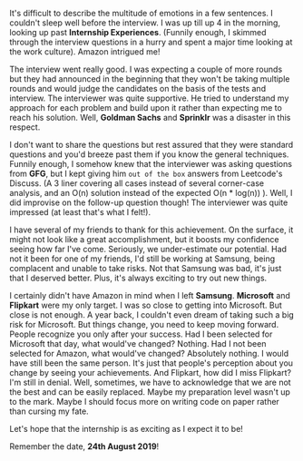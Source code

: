 It's difficult to describe the multitude of emotions in a few sentences. I couldn't sleep well before the interview. I was up till up 4 in the morning, looking up past **Internship Experiences**. (Funnily enough, I skimmed through the interview questions in a hurry and spent a major time looking at the work culture). Amazon intrigued me!


The interview went really good. I was expecting a couple of more rounds but they had announced in the beginning that they won't be taking multiple rounds and would judge the candidates on the basis of the tests and interview. The interviewer was quite supportive. He tried to understand my approach for each problem and build upon it rather than expecting me to reach his solution. Well, **Goldman Sachs** and **Sprinklr** was a disaster in this respect. 

I don't want to share the questions but rest assured that they were standard questions and you'd breeze past them if you know the general techniques. Funnily enough, I somehow knew that the interviewer was asking questions from **GFG**, but I kept giving him `out of the box` answers from Leetcode's Discuss. (A 3 liner covering all cases instead of several corner-case analysis, and an O(n) solution instead of the expected O(n * log(n)) ). Well, I did improvise on the follow-up question though! The interviewer was quite impressed (at least that's what I felt!). 

I have several of my friends to thank for this achievement. On the surface, it might not look like a great accomplishment, but it boosts my confidence seeing how far I've come. Seriously, we under-estimate our potential. Had not it been for one of my friends, I'd still be working at Samsung, being complacent and unable to take risks. Not that Samsung was bad, it's just that I deserved better. Plus, it's always exciting to try out new things. 


I certainly didn't have Amazon in mind when I left **Samsung**. **Microsoft** and **Flipkart** were my only target. I was so close to getting into Microsoft. But close is not enough. A year back, I couldn't even dream of taking such a big risk for Microsoft. But things change, you need to keep moving forward. People recognize you only after your success. Had I been selected for Microsoft that day, what would've changed? Nothing. Had I not been selected for Amazon, what would've changed? Absolutely nothing. I would have still been the same person. It's just that people's perception about you change by seeing your achievements. And Flipkart, how did I miss Flipkart? I'm still in denial. Well, sometimes, we have to acknowledge that we are not the best and can be easily replaced. Maybe my preparation level wasn't up to the mark. Maybe I should focus more on writing code on paper rather than cursing my fate.

Let's hope that the internship is as exciting as I expect it to be!

Remember the date, **24th August 2019**!
